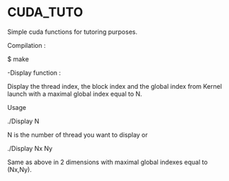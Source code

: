 # CUDA_TUTO
Simple cuda functions for tutoring purposes.

Compilation :

$ make 

  -Display function :

   Display the thread index, the block index and the global index from Kernel launch
   with a maximal global index equal to N.

   Usage 

   ./Display N 

   N is the number of thread you want to display or

   ./Display Nx Ny

   Same as above in 2 dimensions with maximal global indexes equal to (Nx,Ny). 
 
  
